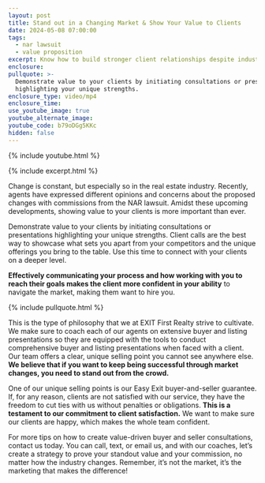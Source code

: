 ```yaml
---
layout: post
title: Stand out in a Changing Market & Show Your Value to Clients
date: 2024-05-08 07:00:00
tags:
  - nar lawsuit
  - value proposition
excerpt: Know how to build stronger client relationships despite industry changes.
enclosure:
pullquote: >-
  Demonstrate value to your clients by initiating consultations or presentations
  highlighting your unique strengths.
enclosure_type: video/mp4
enclosure_time:
use_youtube_image: true
youtube_alternate_image:
youtube_code: b79oDGg5KKc
hidden: false
---
```

{% include youtube.html %}

{% include excerpt.html %}

Change is constant, but especially so in the real estate industry. Recently, agents have expressed different opinions and concerns about the proposed changes with commissions from the NAR lawsuit. Amidst these upcoming developments, showing value to your clients is more important than ever.

Demonstrate value to your clients by initiating consultations or presentations highlighting your unique strengths. Client calls are the best way to showcase what sets you apart from your competitors and the unique offerings you bring to the table. Use this time to connect with your clients on a deeper level.

**Effectively communicating your process and how working with you to reach their goals makes the client more confident in your ability** to navigate the market, making them want to hire you.

{% include pullquote.html %}

This is the type of philosophy that we at EXIT First Realty strive to cultivate. We make sure to coach each of our agents on extensive buyer and listing presentations so they are equipped with the tools to conduct comprehensive buyer and listing presentations when faced with a client. Our team offers a clear, unique selling point you cannot see anywhere else. **We believe that if you want to keep being successful through market changes, you need to stand out from the crowd.**

One of our unique selling points is our Easy Exit buyer-and-seller guarantee. If, for any reason, clients are not satisfied with our service, they have the freedom to cut ties with us without penalties or obligations. **This is a testament to our commitment to client satisfaction.** We want to make sure our clients are happy, which makes the whole team confident.

For more tips on how to create value-driven buyer and seller consultations, contact us today. You can call, text, or email us, and with our coaches, let’s create a strategy to prove your standout value and your commission, no matter how the industry changes. Remember, it’s not the market, it’s the marketing that makes the difference!